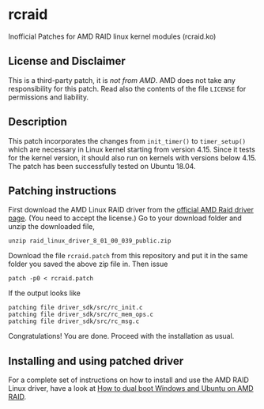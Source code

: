 # rcraid
Inofficial Patches for AMD RAID linux kernel modules (rcraid.ko)

## License and Disclaimer

This is a third-party patch, it is _not from AMD_. AMD does not take any
responsibility for this patch. Read also the contents of the file `LICENSE` for
permissions and liability.

## Description

This patch incorporates the changes from `init_timer()` to `timer_setup()`
which are necessary in Linux kernel starting from version 4.15. Since it tests
for the kernel version, it should also run on kernels with versions below
4.15. The patch has been successfully tested on Ubuntu 18.04.

## Patching instructions

First download the AMD Linux RAID driver from the [official AMD Raid driver
page](https://support.amd.com/de-de/download/chipset?os=Linux+x86_64). (You
need to accept the license.) Go to your download folder and unzip the
downloaded file,

`unzip raid_linux_driver_8_01_00_039_public.zip`

Download the file `rcraid.patch` from this repository and put it in the same
folder you saved the above zip file in. Then issue

`patch -p0 < rcraid.patch`

If the output looks like 

    patching file driver_sdk/src/rc_init.c
    patching file driver_sdk/src/rc_mem_ops.c
    patching file driver_sdk/src/rc_msg.c

Congratulations! You are done. Proceed with the installation as usual.

## Installing and using patched driver

For a complete set of instructions on how to install and use the AMD RAID
Linux driver, have a look at [How to dual boot Windows and Ubuntu on AMD RAID](https://www.kwikr.de//Howto_Windows_Ubuntu_AMD-RAID.html).
